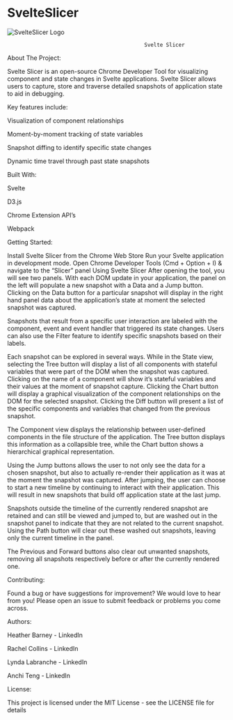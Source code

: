 # SvelteSlicer
<!-- ![SvelteSlicer Logo](/extension/devtools/icon64.png) -->
![SvelteSlicer Logo](/icon_128.png)

                                                Svelte Slicer


About The Project:

Svelte Slicer is an open-source Chrome Developer Tool for visualizing component and state changes in Svelte applications. Svelte Slicer allows users to capture, store and traverse detailed snapshots of application state to aid in debugging.

Key features include:

Visualization of component relationships

Moment-by-moment tracking of state variables

Snapshot diffing to identify specific state changes

Dynamic time travel through past state snapshots

Built With:

Svelte

D3.js

Chrome Extension API’s

Webpack


Getting Started:

Install Svelte Slicer from the Chrome Web Store
Run your Svelte application in development mode.
Open Chrome Developer Tools (Cmd + Option + I) & navigate to the “Slicer” panel
Using Svelte Slicer
After opening the tool, you will see two panels. With each DOM update in your application, the panel on the left will populate a new snapshot with a Data and a Jump button. Clicking on the Data button for a particular snapshot will display in the right hand panel data about the application’s state at moment the selected snapshot was captured.

Snapshots that result from a specific user interaction are labeled with the component, event and event handler that triggered its state changes. Users can also use the Filter feature to identify specific snapshots based on their labels.

Each snapshot can be explored in several ways. While in the State view, selecting the Tree button will display a list of all components with stateful variables that were part of the DOM when the snapshot was captured. Clicking on the name of a component will show it’s stateful variables and their values at the moment of snapshot capture. Clicking the Chart button will display a graphical visualization of the component relationships on the DOM for the selected snapshot. Clicking the Diff button will present a list of the specific components and variables that changed from the previous snapshot.

The Component view displays the relationship between user-defined components in the file structure of the application. The Tree button displays this information as a collapsible tree, while the Chart button shows a hierarchical graphical representation.

Using the Jump buttons allows the user to not only see the data for a chosen snapshot, but also to actually re-render their application as it was at the moment the snapshot was captured. After jumping, the user can choose to start a new timeline by continuing to interact with their application. This will result in new snapshots that build off application state at the last jump. 

Snapshots outside the timeline of the currently rendered snapshot are retained and can still be viewed and jumped to, but are washed out in the snapshot panel to indicate that they are not related to the current snapshot. Using the Path button will clear out these washed out snapshots, leaving only the current timeline in the panel. 

The Previous and Forward buttons also clear out unwanted snapshots, removing all snapshots respectively before or after the currently rendered one.


Contributing:

Found a bug or have suggestions for improvement? We would love to hear from you!
Please open an issue to submit feedback or problems you come across.


Authors:

Heather Barney - LinkedIn

Rachel Collins - LinkedIn

Lynda Labranche - LinkedIn

Anchi Teng - LinkedIn

License:

This project is licensed under the MIT License - see the LICENSE file for details
